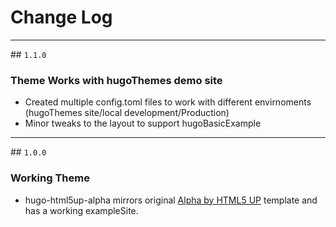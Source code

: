 # Change Log
---
## `1.1.0`
### Theme Works with hugoThemes demo site
- Created multiple config.toml files to work with different envirnoments (hugoThemes site/local development/Production)
- Minor tweaks to the layout to support hugoBasicExample
---
## `1.0.0`
### Working Theme
- hugo-html5up-alpha mirrors original [Alpha by HTML5 UP](https://html5up.net/alpha) template and has a working exampleSite.

